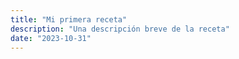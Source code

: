 ```yaml
---
title: "Mi primera receta"
description: "Una descripción breve de la receta"
date: "2023-10-31"
---
```

